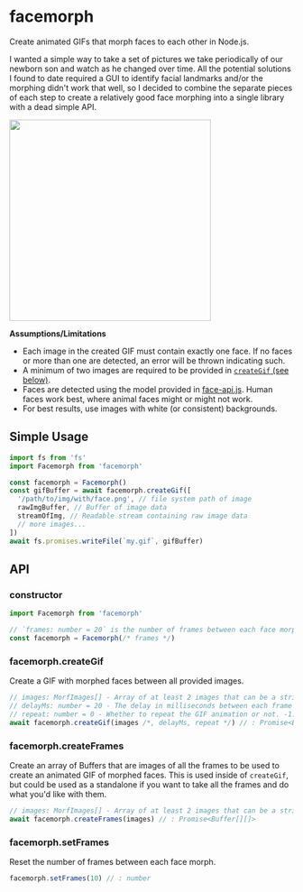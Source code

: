 # facemorph

Create animated GIFs that morph faces to each other in Node.js.

I wanted a simple way to take a set of pictures we take periodically of our newborn son and watch as he changed over time. All the potential solutions I found to date required a GUI to identify facial landmarks and/or the morphing didn't work that well, so I decided to combine the separate pieces of each step to create a relatively good face morphing into a single library with a dead simple API.

<img src="https://user-images.githubusercontent.com/13718950/95856421-fc237580-0d27-11eb-9e0c-12330660ccf5.gif" width="357">

**Assumptions/Limitations**

- Each image in the created GIF must contain exactly one face. If no faces or more than one are detected, an error will be thrown indicating such.
- A minimum of two images are required to be provided in [`createGif` (see below)](https://github.com/whatl3y/facemorph#facemorphcreategif).
- Faces are detected using the model provided in [face-api.js](https://github.com/justadudewhohacks/face-api.js/). Human faces work best, where animal faces might or might not work.
- For best results, use images with white (or consistent) backgrounds.

## Simple Usage

```js
import fs from 'fs'
import Facemorph from 'facemorph'

const facemorph = Facemorph()
const gifBuffer = await facemorph.createGif([
  '/path/to/img/with/face.png', // file system path of image
  rawImgBuffer, // Buffer of image data
  streamOfImg, // Readable stream containing raw image data
  // more images...
])
await fs.promises.writeFile(`my.gif`, gifBuffer)
```

## API

### constructor

```js
import Facemorph from 'facemorph'

// `frames: number = 20` is the number of frames between each face morph in the GIF
const facemorph = Facemorph(/* frames */)
```

### facemorph.createGif

Create a GIF with morphed faces between all provided images.

```js
// images: MorfImages[] - Array of at least 2 images that can be a string, Readable stream, or raw Buffer
// delayMs: number = 20 - The delay in milliseconds between each frame
// repeat: number = 0 - Whether to repeat the GIF animation or not. -1: no repeat, 0 repeat
await facemorph.createGif(images /*, delayMs, repeat */) // : Promise<Buffer>
```

### facemorph.createFrames

Create an array of Buffers that are images of all the frames to be used
to create an animated GIF of morphed faces. This is used inside of `createGif`,
but could be used as a standalone if you want to take all the frames and do what
you'd like with them.

```js
// images: MorfImages[] - Array of at least 2 images that can be a string, Readable stream, or raw Buffer
await facemorph.createFrames(images) // : Promise<Buffer[][]>
```

### facemorph.setFrames

Reset the number of frames between each face morph.

```js
facemorph.setFrames(10) // : number
```

